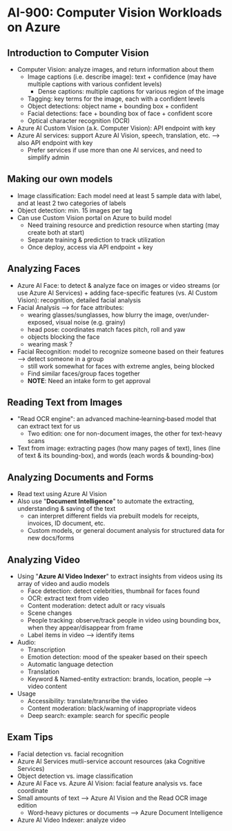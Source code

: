 # AI-900: Computer Vision Workloads on Azure

## Introduction to Computer Vision
  - Computer Vision: analyze images, and return information about them
    + Image captions (i.e. describe image): text + confidence (may have multiple captions with various confident levels)
      - Dense captions: multiple captions for various region of the image
    + Tagging: key terms for the image, each with a confident levels
    + Object detections: object name + bounding box + confident
    + Facial detections: face + bounding box of face + confident score
    + Optical character recognition (OCR)
  - Azure AI Custom Vision (a.k. Computer Vision): API endpoint with key
  - Azure AI services: support Azure AI Vision, speech, translation, etc. --> also API endpoint with key
    + Prefer services if use more than one AI services, and need to simplify admin

## Making our own models
  - Image classification: Each model need at least 5 sample data with label, and at least 2 two categories of labels
  - Object detection: min. 15 images per tag
  - Can use Custom Vision portal on Azure to build model
    + Need training resource and prediction resource when starting (may create both at start)
    + Separate training & prediction to track utilization
    + Once deploy, access via API endpoint + key

## Analyzing Faces
  -  Azure AI Face: to detect & analyze face on images or video streams (or use Azure AI Services)
    + adding face-specific features (vs. AI Custom Vision): recognition, detailed facial analysis
  - Facial Analysis --> for face attributes: 
    + wearing glasses/sunglasses, how blurry the image, over/under-exposed, visual noise (e.g. grainy)
    + head pose: coordinates match faces pitch, roll and yaw
    + objects blocking the face
    + wearing mask ?
  - Facial Recognition: model to recognize someone based on their features --> detect someone in a group
    + still work somewhat for faces with extreme angles, being blocked
    + Find similar faces/group faces together
    + **NOTE**: Need an intake form to get approval

## Reading Text from Images
  - "Read OCR engine": an advanced machine‑learning‑based model that can extract text for us
    + Two edition: one for non-document images, the other for text-heavy scans
  - Text from image: extracting pages (how many pages of text), lines (line of text & its bounding-box), and words (each words & bounding-box)

## Analyzing Documents and Forms
  - Read text using Azure AI Vision
  - Also use "**Document Intelligence**" to automate the extracting, understanding & saving of the text
    + can interpret different fields via prebuilt models for receipts, invoices, ID document, etc.
    + Custom models, or general document analysis for structured data for new docs/forms

## Analyzing Video
  - Using "**Azure AI Video Indexer**" to extract insights from videos using its array of video and audio models
    + Face detection: detect celebrities, thumbnail for faces found
    + OCR: extract text from video
    + Content moderation: detect adult or racy visuals
    + Scene changes 
    + People tracking: observe/track people in video using bounding box, when they appear/disappear from frame
    + Label items in video --> identify items
  - Audio:
    + Transcription
    + Emotion detection: mood of the speaker based on their speech
    + Automatic language detection
    + Translation
    + Keyword & Named-entity extraction: brands, location, people --> video content
  - Usage
    + Accessibility: translate/transribe the video
    + Content moderation: black/warning of inappropriate videos
    + Deep search: example: search for specific people

## Exam Tips
  - Facial detection vs. facial recognition
  - Azure AI Services mutli-service account resources (aka Cognitive Services)
  - Object detection vs. image classification
  - Azure AI Face vs. Azure AI Vision: facial feature analysis vs. face coordinate
  - Small amounts of text --> Azure AI Vision and the Read OCR image edition
    + Word-heavy pictures or documents --> Azure Document Intelligence
  - Azure AI Video Indexer: analyze video